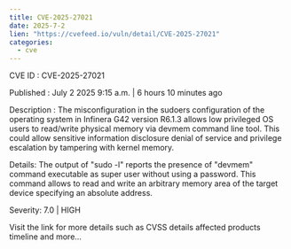 ```yaml
--- 
title: CVE-2025-27021
date: 2025-7-2
lien: "https://cvefeed.io/vuln/detail/CVE-2025-27021"
categories:
  - cve
---
```


CVE ID : CVE-2025-27021

Published :  July 2
2025
9:15 a.m. | 6 hours
10 minutes ago

Description : The misconfiguration in the sudoers configuration of the operating system in
 Infinera G42 version R6.1.3 allows low privileged OS users to 
read/write physical memory via devmem command line tool. 
This could 
allow sensitive information disclosure
denial of service
and privilege 
escalation by tampering with kernel memory.


Details: The output of "sudo -l" reports the presence of "devmem" command 
executable as super user without using a password. This command allows 
to read and write an arbitrary memory area of the target device
specifying an absolute address.

Severity: 7.0 | HIGH

Visit the link for more details
such as CVSS details
affected products
timeline
and more...
